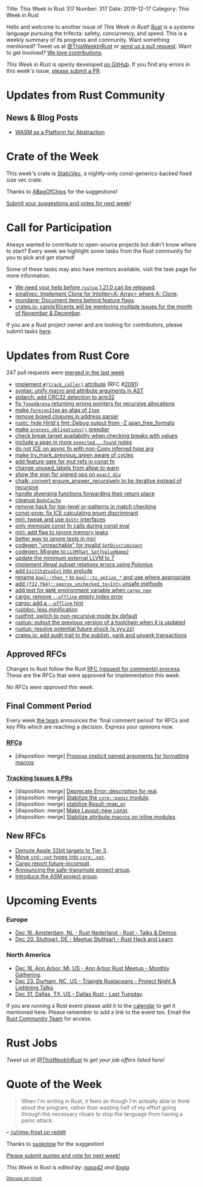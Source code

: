 Title: This Week in Rust 317
Number: 317
Date: 2019-12-17
Category: This Week in Rust

Hello and welcome to another issue of *This Week in Rust*!
[Rust](http://rust-lang.org) is a systems language pursuing the trifecta: safety, concurrency, and speed.
This is a weekly summary of its progress and community.
Want something mentioned? Tweet us at [@ThisWeekInRust](https://twitter.com/ThisWeekInRust) or [send us a pull request](https://github.com/cmr/this-week-in-rust).
Want to get involved? [We love contributions](https://github.com/rust-lang/rust/blob/master/CONTRIBUTING.md).

*This Week in Rust* is openly developed [on GitHub](https://github.com/cmr/this-week-in-rust).
If you find any errors in this week's issue, [please submit a PR](https://github.com/cmr/this-week-in-rust/pulls).

# Updates from Rust Community

## News & Blog Posts

- [WASM as a Platform for Abstraction](http://adventures.michaelfbryan.com/posts/wasm-as-a-platform-for-abstraction/)

# Crate of the Week

This week's crate is [StaticVec](https://github.com/slightlyoutofphase/staticvec), a nightly-only const-generics-backed fixed size vec crate.

Thanks to [ABagOfChips](https://users.rust-lang.org/t/crate-of-the-week/2704/682) for the suggestions!

[Submit your suggestions and votes for next week][submit_crate]!

[submit_crate]: https://users.rust-lang.org/t/crate-of-the-week/2704

# Call for Participation

Always wanted to contribute to open-source projects but didn't know where to start?
Every week we highlight some tasks from the Rust community for you to pick and get started!

Some of these tasks may also have mentors available, visit the task page for more information.

* [We need your help before `rustup` 1.21.0 can be released](https://www.reddit.com/r/rust/comments/e7rer9/we_need_your_help_before_rustup_1210_can_be/).
* [smallvec: Implement Clone for IntoIter<A: Array> where A: Clone](https://github.com/servo/rust-smallvec/issues/178).
* [mundane: Document items behind feature flags](https://github.com/google/mundane/issues/22).
* [crates.io: carols10cents will be mentoring multiple issues for the month of November & December](https://github.com/rust-lang/crates.io/issues?q=is%3Aissue+is%3Aopen+sort%3Aupdated-desc+label%3AE-mentor).

If you are a Rust project owner and are looking for contributors, please submit tasks [here][guidelines].

[guidelines]: https://users.rust-lang.org/t/twir-call-for-participation/4821

# Updates from Rust Core

247 pull requests were [merged in the last week][merged]

[merged]: https://github.com/search?q=is%3Apr+org%3Arust-lang+is%3Amerged+merged%3A2019-12-02..2019-12-09

* [implement `#[track_caller]` attribute](https://github.com/rust-lang/rust/pull/65881) (RFC #[2091](https://rust-lang.github.io/rfcs/2091-inline-semantic.html))
* [syntax: unify macro and attribute arguments in AST](https://github.com/rust-lang/rust/pull/66935)
* [stdarch: add CRC32 detection to arm32](https://github.com/rust-lang/stdarch/pull/830)
* [fix `TypedArena` returning wrong pointers for recursive allocations](https://github.com/rust-lang/rust/pull/67003)
* [make `ForeignItem` an alias of `Item`](https://github.com/rust-lang/rust/pull/67114)
* [remove boxed closures in address parser](https://github.com/rust-lang/rust/pull/67085)
* [rustc: hide HirId's fmt::Debug output from -Z span_free_formats](https://github.com/rust-lang/rust/pull/66850)
* [make `process_obligations()` greedier](https://github.com/rust-lang/rust/pull/66408)
* [check break target availability when checking breaks with values](https://github.com/rust-lang/rust/pull/66863)
* [include a span in more `expected...found` notes](https://github.com/rust-lang/rust/pull/67011)
* [do not ICE on async fn with non-Copy inferred type arg](https://github.com/rust-lang/rust/pull/67004)
* [make try_mark_previous_green aware of cycles](https://github.com/rust-lang/rust/pull/66846)
* [add feature gate for mut refs in const fn](https://github.com/rust-lang/rust/pull/66606)
* [change unused_labels from allow to warn](https://github.com/rust-lang/rust/pull/66325)
* [show the sign for signed ops on `exact_div`](https://github.com/rust-lang/rust/pull/66148)
* [chalk: convert ensure_answer_recursively to be iterative instead of recursive](https://github.com/rust-lang/chalk/pull/281)
* [handle diverging functions forwarding their return place](https://github.com/rust-lang/rust/pull/66827)
* [cleanup `BodyCache`](https://github.com/rust-lang/rust/pull/66991)
* [remove hack for top-level or-patterns in match checking](https://github.com/rust-lang/rust/pull/66967)
* [const-prop: fix ICE calculating enum discriminant](https://github.com/rust-lang/rust/pull/66960)
* [miri: tweak and use `OsStr` interfaces](https://github.com/rust-lang/miri/pull/1099)
* [only memoize const fn calls during const eval](https://github.com/rust-lang/rust/pull/66866)
* [miri: add flag to ignore memory leaks](https://github.com/rust-lang/miri/pull/1106)
* [better way to ignore tests in miri](https://github.com/rust-lang/miri/pull/1105)
* [codegen "unreachable" for invalid `SetDiscriminant`](https://github.com/rust-lang/rust/pull/67054)
* [codegen: Migrate to `LLVM`{`Get`, `Set`}`ValueName2`](https://github.com/rust-lang/rust/pull/67033)
* [update the minimum external LLVM to 7](https://github.com/rust-lang/rust/pull/66973)
* [implement illegal subset relations errors using Polonius](https://github.com/rust-lang/rust/pull/67016)
* [add `ExitStatusExt` into prelude](https://github.com/rust-lang/rust/pull/67041)
* [rename `bool::then_*` to `bool::to_option_*` and use where appropriate](https://github.com/rust-lang/rust/pull/65195)
* [add `{f32,f64}::approx_unchecked_to<Int>` unsafe methods](https://github.com/rust-lang/rust/pull/66841)
* [add test for `NAME` environment variable when `cargo new`](https://github.com/rust-lang/cargo/pull/7667)
* [cargo: remove `--offline` empty index error](https://github.com/rust-lang/cargo/pull/7655)
* [cargo: add a `--offline` hint](https://github.com/rust-lang/cargo/pull/7654)
* [rustdoc: less minification](https://github.com/rust-lang/rust/pull/66828)
* [rustfmt: switch to non-recursive mode by default](https://github.com/rust-lang/rustfmt/pull/3938)
* [rustup: output the previous version of a toolchain when it is updated](https://github.com/rust-lang/rustup/pull/2143)
* [rustup: resolve potential future shock (x.yyy.zz)](https://github.com/rust-lang/rustup/pull/2132)
* [crates.io: add audit trail to the publish, yank and unyank transactions](https://github.com/rust-lang/crates.io/pull/1700)

## Approved RFCs

Changes to Rust follow the Rust [RFC (request for comments)
process](https://github.com/rust-lang/rfcs#rust-rfcs). These
are the RFCs that were approved for implementation this week:

*No RFCs were approved this week.*

## Final Comment Period

Every week [the team](https://www.rust-lang.org/team.html) announces the
'final comment period' for RFCs and key PRs which are reaching a
decision. Express your opinions now.

### [RFCs](https://github.com/rust-lang/rfcs/labels/final-comment-period)

* [disposition: merge] [Propose implicit named arguments for formatting macros](https://github.com/rust-lang/rfcs/pull/2795).

### [Tracking Issues & PRs](https://github.com/rust-lang/rust/labels/final-comment-period)

* [disposition: merge] [Deprecate Error::description for real](https://github.com/rust-lang/rust/pull/66919).
* [disposition: merge] [Stabilize the `core::panic` module](https://github.com/rust-lang/rust/pull/66771).
* [disposition: merge] [stabilize Result::map_or](https://github.com/rust-lang/rust/pull/66570).
* [disposition: merge] [Make Layout::new const](https://github.com/rust-lang/rust/pull/66254).
* [disposition: merge] [Stabilize attribute macros on inline modules](https://github.com/rust-lang/rust/pull/64273).

## New RFCs

* [Demote Apple 32bit targets to Tier 3](https://github.com/rust-lang/rfcs/pull/2837).
* [Move `std::net` types into `core:.net`](https://github.com/rust-lang/rfcs/pull/2832).
* [Cargo report future-incompat](https://github.com/rust-lang/rfcs/pull/2834).
* [Announcing the safe-transmute project group](https://github.com/rust-lang/rfcs/pull/2835).
* [Introduce the ASM project group](https://github.com/rust-lang/rfcs/pull/2836).

# Upcoming Events

### Europe

* [Dec 16. Amsterdam, NL - Rust Nederland - Rust - Talks & Demos](https://www.meetup.com/Rust-Nederland/events/266888452/).
* [Dec 20. Stuttgart, DE - Meetup Stuttgart - Rust Hack and Learn](https://www.meetup.com/de-DE/Rust-Community-Stuttgart/events/267063341/).

### North America

* [Dec 18. Ann Arbor, MI, US - Ann Arbor Rust Meetup - Monthly Gathering](https://www.meetup.com/Ann-Arbor-Rust-Meetup/events/zdfscryzqbhc/).
* [Dec 23. Durham, NC, US - Triangle Rustaceans - Project Night & Lightning Talks](https://www.meetup.com/triangle-rustaceans/events/mfglwpyzqbfc/).
* [Dec 31. Dallas, TX, US - Dallas Rust - Last Tuesday](https://www.meetup.com/Dallas-Rust/events/zfgwzmyzqbpc/).

If you are running a Rust event please add it to the [calendar] to get
it mentioned here. Please remember to add a link to the event too.
Email the [Rust Community Team][community] for access.

[calendar]: https://www.google.com/calendar/embed?src=apd9vmbc22egenmtu5l6c5jbfc%40group.calendar.google.com
[community]: mailto:community-team@rust-lang.org

# Rust Jobs

*Tweet us at [@ThisWeekInRust](https://twitter.com/ThisWeekInRust) to get your job offers listed here!*

# Quote of the Week

> When I'm writing in Rust, it feels as though I'm actually able to think about the program, rather than wasting half of my effort going through the necessary rituals to stop the language from having a panic attack.

– [/u/rime-frost on reddit](https://www.reddit.com/r/rust/comments/e8tms0/rust_is_fun/faei257/)

Thanks to [ssokolow](https://users.rust-lang.org/t/twir-quote-of-the-week/328/755) for the suggestion!

[Please submit quotes and vote for next week!](https://users.rust-lang.org/t/twir-quote-of-the-week/328)

*This Week in Rust is edited by: [nasa42](https://github.com/nasa42) and [llogiq](https://github.com/llogiq).*

<small>[Discuss on r/rust]().</small>
